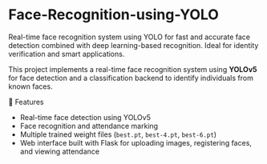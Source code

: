 # Face-Recognition-using-YOLO
Real-time face recognition system using YOLO for fast and accurate face detection combined with deep learning-based recognition. Ideal for identity verification and smart applications.


This project implements a real-time face recognition system using **YOLOv5** for face detection and a classification backend to identify individuals from known faces.

🚀 Features

- Real-time face detection using YOLOv5
- Face recognition and attendance marking
- Multiple trained weight files (`best.pt`, `best-4.pt`, `best-6.pt`)
- Web interface built with Flask for uploading images, registering faces, and viewing attendance


